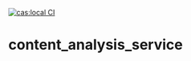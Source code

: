 [![cas:local CI](https://github.com/emakeiv/content_analysis_service/actions/workflows/local_ci_conf.yml/badge.svg)](https://github.com/emakeiv/content_analysis_service/actions/workflows/local_ci_conf.yml)

# content_analysis_service
